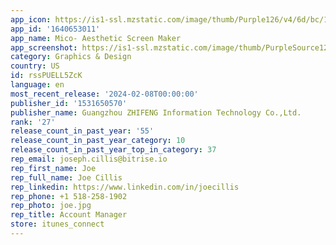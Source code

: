 ```yaml
---
app_icon: https://is1-ssl.mzstatic.com/image/thumb/Purple126/v4/6d/bc/15/6dbc1547-36fb-ffd1-b28a-8f6e5cbb25e7/AppIcon-0-0-1x_U007emarketing-0-7-0-85-220.png/1024x1024bb.png
app_id: '1640653011'
app_name: Mico- Aesthetic Screen Maker
app_screenshot: https://is1-ssl.mzstatic.com/image/thumb/PurpleSource126/v4/e4/74/98/e47498a6-2c82-6d14-7b1d-49361c164c64/88895779-6f1b-48d6-ad5a-953f5e6978cf__U7f8e_U533a_1.jpg/1242x2688bb.png
category: Graphics & Design
country: US
id: rssPUELL5ZcK
language: en
most_recent_release: '2024-02-08T00:00:00'
publisher_id: '1531650570'
publisher_name: Guangzhou ZHIFENG Information Technology Co.,Ltd.
rank: '27'
release_count_in_past_year: '55'
release_count_in_past_year_category: 10
release_count_in_past_year_top_in_category: 37
rep_email: joseph.cillis@bitrise.io
rep_first_name: Joe
rep_full_name: Joe Cillis
rep_linkedin: https://www.linkedin.com/in/joecillis
rep_phone: +1 518-258-1902
rep_photo: joe.jpg
rep_title: Account Manager
store: itunes_connect
---
```


